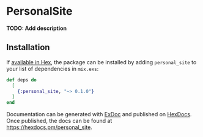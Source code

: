 # PersonalSite

**TODO: Add description**

## Installation

If [available in Hex](https://hex.pm/docs/publish), the package can be installed
by adding `personal_site` to your list of dependencies in `mix.exs`:

```elixir
def deps do
  [
    {:personal_site, "~> 0.1.0"}
  ]
end
```

Documentation can be generated with [ExDoc](https://github.com/elixir-lang/ex_doc)
and published on [HexDocs](https://hexdocs.pm). Once published, the docs can
be found at <https://hexdocs.pm/personal_site>.

